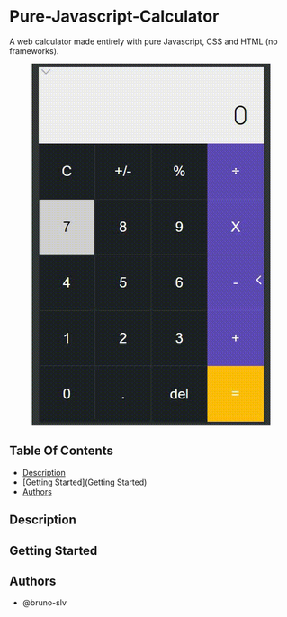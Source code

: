 # Pure-Javascript-Calculator

A web calculator made entirely with pure Javascript, CSS and HTML (no frameworks).

<p align="center">
    <img src="calc.gif">
</p>

## Table Of Contents
- [Description](#Description)
- [Getting Started](Getting Started)
- [Authors](Authors)

## Description

## Getting Started

## Authors
- @bruno-slv
